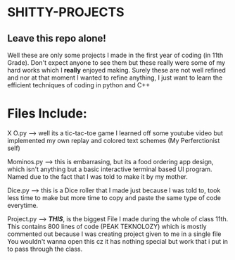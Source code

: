 # SHITTY-PROJECTS
## Leave this repo alone!



Well these are only some projects I made in the first year of coding (in 11th Grade). Don't expect anyone to see them but these really were some of my hard works which I **really** enjoyed making.
Surely these are not well refined and nor at that moment I wanted to refine anything, I just want to learn the efficient techniques of coding in python and C++

# Files Include:
X O.py --> well its a tic-tac-toe game I learned off some youtube video 
            but implemented my own replay and colored text schemes (My Perferctionist self)
            
Mominos.py --> this is embarrasing, but its a food ordering app design, 
                which isn't anything but a basic interactive terminal based UI program. Named due to the fact that I was told to make it by my mother.
                
Dice.py --> this is a Dice roller that I made just because I was told to,
            took less time to make but more time to copy and paste the same type of code everytime.
            
Project.py --> ***THIS***, is the biggest File I made during the whole of class 11th. This contains 800 
                lines of code (PEAK TEKNOLOZY) which is mostly commented out because I was creating project given to me in a single file
                You wouldn't wanna open this cz it has nothing special but work that i put in to pass through the class.
